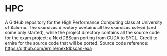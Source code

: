 # HPC
A GitHub repository for the High Performance Computing class at University of Salerno.
The exercises directory contains all the exercises solved (and some only started), while the project directory contains all the source code for the exam project: a NextDBScan porting from CUDA to SYCL.
Credit to ernire for the source code that will be ported. Source code reference: https://github.com/ernire/nextdbscan-exa
